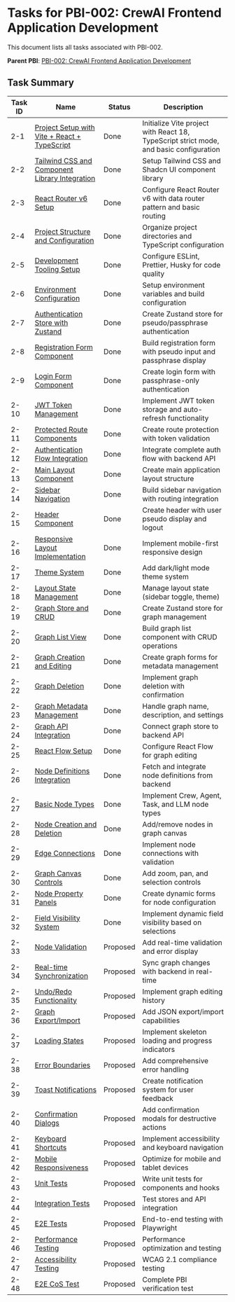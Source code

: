 # Tasks for PBI-002: CrewAI Frontend Application Development

This document lists all tasks associated with PBI-002.

**Parent PBI**: [PBI-002: CrewAI Frontend Application Development](mdc:./tasks/prd.md)

## Task Summary

| Task ID | Name | Status | Description |
|---------|------|--------|-------------|
| 2-1 | [Project Setup with Vite + React + TypeScript](mdc:./tasks/PBI-002-1.md) | Done | Initialize Vite project with React 18, TypeScript strict mode, and basic configuration |
| 2-2 | [Tailwind CSS and Component Library Integration](mdc:./tasks/PBI-002-2.md) | Done | Setup Tailwind CSS and Shadcn UI component library |
| 2-3 | [React Router v6 Setup](mdc:./tasks/PBI-002-3.md) | Done | Configure React Router v6 with data router pattern and basic routing |
| 2-4 | [Project Structure and Configuration](mdc:./tasks/PBI-002-4.md) | Done | Organize project directories and TypeScript configuration |
| 2-5 | [Development Tooling Setup](mdc:./tasks/PBI-002-5.md) | Done | Configure ESLint, Prettier, Husky for code quality |
| 2-6 | [Environment Configuration](mdc:./tasks/PBI-002-6.md) | Done | Setup environment variables and build configuration |
| 2-7 | [Authentication Store with Zustand](mdc:./tasks/PBI-002-7.md) | Done | Create Zustand store for pseudo/passphrase authentication |
| 2-8 | [Registration Form Component](mdc:./tasks/PBI-002-8.md) | Done | Build registration form with pseudo input and passphrase display |
| 2-9 | [Login Form Component](mdc:./tasks/PBI-002-9.md) | Done | Create login form with passphrase-only authentication |
| 2-10 | [JWT Token Management](mdc:./tasks/PBI-002-10.md) | Done | Implement JWT token storage and auto-refresh functionality |
| 2-11 | [Protected Route Components](mdc:./tasks/PBI-002-11.md) | Done | Create route protection with token validation |
| 2-12 | [Authentication Flow Integration](mdc:./tasks/PBI-002-12.md) | Done | Integrate complete auth flow with backend API |
| 2-13 | [Main Layout Component](mdc:./tasks/PBI-002-13.md) | Done | Create main application layout structure |
| 2-14 | [Sidebar Navigation](mdc:./tasks/PBI-002-14.md) | Done | Build sidebar navigation with routing integration |
| 2-15 | [Header Component](mdc:./tasks/PBI-002-15.md) | Done | Create header with user pseudo display and logout |
| 2-16 | [Responsive Layout Implementation](mdc:./tasks/PBI-002-16.md) | Done | Implement mobile-first responsive design |
| 2-17 | [Theme System](mdc:./tasks/PBI-002-17.md) | Done | Add dark/light mode theme system |
| 2-18 | [Layout State Management](mdc:./tasks/PBI-002-18.md) | Done | Manage layout state (sidebar toggle, theme) |
| 2-19 | [Graph Store and CRUD](mdc:./tasks/PBI-002-19.md) | Done | Create Zustand store for graph management |
| 2-20 | [Graph List View](mdc:./tasks/PBI-002-20.md) | Done | Build graph list component with CRUD operations |
| 2-21 | [Graph Creation and Editing](mdc:./tasks/PBI-002-21.md) | Done | Create graph forms for metadata management |
| 2-22 | [Graph Deletion](mdc:./tasks/PBI-002-22.md) | Done | Implement graph deletion with confirmation |
| 2-23 | [Graph Metadata Management](mdc:./tasks/PBI-002-23.md) | Done | Handle graph name, description, and settings |
| 2-24 | [Graph API Integration](mdc:./tasks/PBI-002-24.md) | Done | Connect graph store to backend API |
| 2-25 | [React Flow Setup](mdc:./tasks/PBI-002-25.md) | Done | Configure React Flow for graph editing |
| 2-26 | [Node Definitions Integration](mdc:./tasks/PBI-002-26.md) | Done | Fetch and integrate node definitions from backend |
| 2-27 | [Basic Node Types](mdc:./tasks/PBI-002-27.md) | Done | Implement Crew, Agent, Task, and LLM node types |
| 2-28 | [Node Creation and Deletion](mdc:./tasks/PBI-002-28.md) | Done | Add/remove nodes in graph canvas |
| 2-29 | [Edge Connections](mdc:./tasks/PBI-002-29.md) | Done | Implement node connections with validation |
| 2-30 | [Graph Canvas Controls](mdc:./tasks/PBI-002-30.md) | Done | Add zoom, pan, and selection controls |
| 2-31 | [Node Property Panels](mdc:./tasks/PBI-002-31.md) | Done | Create dynamic forms for node configuration |
| 2-32 | [Field Visibility System](mdc:./tasks/PBI-002-32.md) | Done | Implement dynamic field visibility based on selections |
| 2-33 | [Node Validation](mdc:./tasks/PBI-002-33.md) | Proposed | Add real-time validation and error display |
| 2-34 | [Real-time Synchronization](mdc:./tasks/PBI-002-34.md) | Proposed | Sync graph changes with backend in real-time |
| 2-35 | [Undo/Redo Functionality](mdc:./tasks/PBI-002-35.md) | Proposed | Implement graph editing history |
| 2-36 | [Graph Export/Import](mdc:./tasks/PBI-002-36.md) | Proposed | Add JSON export/import capabilities |
| 2-37 | [Loading States](mdc:./tasks/PBI-002-37.md) | Proposed | Implement skeleton loading and progress indicators |
| 2-38 | [Error Boundaries](mdc:./tasks/PBI-002-38.md) | Proposed | Add comprehensive error handling |
| 2-39 | [Toast Notifications](mdc:./tasks/PBI-002-39.md) | Proposed | Create notification system for user feedback |
| 2-40 | [Confirmation Dialogs](mdc:./tasks/PBI-002-40.md) | Proposed | Add confirmation modals for destructive actions |
| 2-41 | [Keyboard Shortcuts](mdc:./tasks/PBI-002-41.md) | Proposed | Implement accessibility and keyboard navigation |
| 2-42 | [Mobile Responsiveness](mdc:./tasks/PBI-002-42.md) | Proposed | Optimize for mobile and tablet devices |
| 2-43 | [Unit Tests](mdc:./tasks/PBI-002-43.md) | Proposed | Write unit tests for components and hooks |
| 2-44 | [Integration Tests](mdc:./tasks/PBI-002-44.md) | Proposed | Test stores and API integration |
| 2-45 | [E2E Tests](mdc:./tasks/PBI-002-45.md) | Proposed | End-to-end testing with Playwright |
| 2-46 | [Performance Testing](mdc:./tasks/PBI-002-46.md) | Proposed | Performance optimization and testing |
| 2-47 | [Accessibility Testing](mdc:./tasks/PBI-002-47.md) | Proposed | WCAG 2.1 compliance testing |
| 2-48 | [E2E CoS Test](mdc:./tasks/PBI-002-48.md) | Proposed | Complete PBI verification test | 